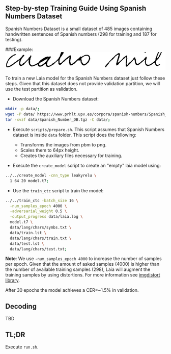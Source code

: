 ## Step-by-step Training Guide Using Spanish Numbers Dataset

Spanish Numbers Dataset is a small dataset of 485 images containing handwritten sentences of Spanish numbers (298 for training and 187 for testing).

###Example:
![Example](example.png "Example")

To train a new Laia model for the Spanish Numbers dataset just follow these steps. Given that this dataset does not provide validation partition, we will use the test partition as validation.

- Download the Spanish Numbers dataset:
```bash
mkdir -p data/;
wget -P data/ https://www.prhlt.upv.es/corpora/spanish-numbers/Spanish_Number_DB.tgz;
tar -xvzf data/Spanish_Number_DB.tgz -C data/;
```

- Execute `scripts/prepare.sh`. This script assumes that Spanish Numbers dataset is inside `data` folder. This script does the following:
  - Transforms the images from pbm to png.
  - Scales them to 64px height.
  - Creates the auxiliary files necessary for training.

- Execute the `create_model` script to create an "empty" laia model using:
```bash
../../create_model -cnn_type leakyrelu \
  1 64 20 model.t7;
```

- Use the `train_ctc` script to train the model:
```bash
../../train_ctc -batch_size 16 \
  -num_samples_epoch 4000 \
  -adversarial_weight 0.5 \
  -output_progress data/laia.log \
  model.t7 \
  data/lang/chars/symbs.txt \
  data/train.lst \
  data/lang/chars/train.txt \
  data/test.lst \
  data/lang/chars/test.txt;
```

**Note**: We use `-num_samples_epoch 4000` to increase the number of samples per epoch. Given that the amount of asked samples (4000) is higher than the number of available training samples (298), Laia will augment the training samples by using distortions. For more information see [imgdistort library](https://github.com/jpuigcerver/imgdistort).

After 30 epochs the model achieves a CER=~1.5% in validation.

## Decoding

TBD

## TL;DR

Execute `run.sh`.

